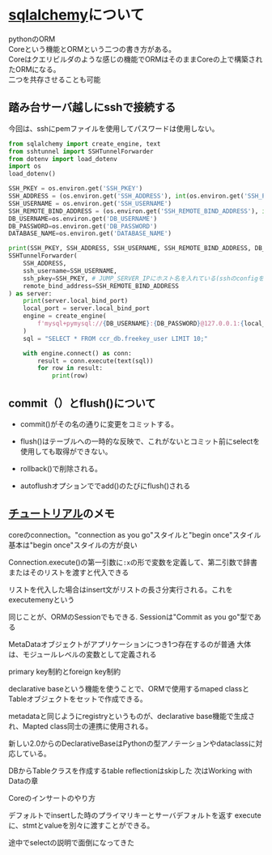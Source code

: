 # [sqlalchemy](https://www.sqlalchemy.org/)について

pythonのORM  
Coreという機能とORMという二つの書き方がある。  
Coreはクエリビルダのような感じの機能でORMはそのままCoreの上で構築されたORMになる。  
二つを共存させることも可能  

## 踏み台サーバ越しにsshで接続する

今回は、sshにpemファイルを使用してパスワードは使用しない。

```python
from sqlalchemy import create_engine, text
from sshtunnel import SSHTunnelForwarder
from dotenv import load_dotenv
import os
load_dotenv()

SSH_PKEY = os.environ.get('SSH_PKEY')
SSH_ADDRESS = (os.environ.get('SSH_ADDRESS'), int(os.environ.get('SSH_PORT') or "22"))
SSH_USERNAME = os.environ.get('SSH_USERNAME')
SSH_REMOTE_BIND_ADDRESS = (os.environ.get('SSH_REMOTE_BIND_ADDRESS'), int(os.environ.get('SSH_REMOTE_BIND_PORT') or "3306"))
DB_USERNAME=os.environ.get('DB_USERNAME')
DB_PASSWORD=os.environ.get('DB_PASSWORD')
DATABASE_NAME=os.environ.get('DATABASE_NAME')

print(SSH_PKEY, SSH_ADDRESS, SSH_USERNAME, SSH_REMOTE_BIND_ADDRESS, DB_USERNAME, DB_PASSWORD, DATABASE_NAME)
SSHTunnelForwarder(
    SSH_ADDRESS,
    ssh_username=SSH_USERNAME,
    ssh_pkey=SSH_PKEY, # JUMP_SERVER_IPにホスト名を入れている(sshのconfigを設定している)場合はなくてもよい
    remote_bind_address=SSH_REMOTE_BIND_ADDRESS
) as server:
    print(server.local_bind_port)
    local_port = server.local_bind_port
    engine = create_engine(
        f'mysql+pymysql://{DB_USERNAME}:{DB_PASSWORD}@127.0.0.1:{local_port}/{DATABASE_NAME}'
    )
    sql = "SELECT * FROM ccr_db.freekey_user LIMIT 10;"

    with engine.connect() as conn:
        result = conn.execute(text(sql))
        for row in result:
            print(row)
```

## commit（）とflush()について

- commit()がその名の通りに変更をコミットする。

- flush()はテーブルへの一時的な反映で、これがないとコミット前にselectを使用しても取得ができない。
- rollback()で削除される。

- autoflushオプションででadd()のたびにflush()される

## [チュートリアル](https://docs.sqlalchemy.org/en/20/tutorial/index.html)のメモ

coreのconnection。"connection as you go"スタイルと"begin once"スタイル  
基本は"begin once"スタイルの方が良い  

Connection.execute()の第一引数に`:x`の形で変数を定義して、第二引数で辞書またはそのリストを渡すと代入できる

リストを代入した場合はinsert文がリストの長さ分実行される。これをexecutemenyという

同じことが、ORMのSessionでもできる.
Sessionは"Commit as you go"型である

MetaDataオブジェクトがアプリケーションにつき1つ存在するのが普通
大体は、モジュールレベルの変数として定義される

primary key制約とforeign key制約

declarative baseという機能を使うことで、ORMで使用するmaped classとTableオブジェクトをセットで作成できる。

metadataと同じようにregistryというものが、declarative base機能で生成され、Mapted class同士の連携に使用される。

新しい2.0からのDeclarativeBaseはPythonの型アノテーションやdataclassに対応している。

DBからTableクラスを作成するtable reflectionはskipした
次はWorking with Dataの章

Coreのインサートのやり方

デフォルトでinsertした時のプライマリキーとサーバデフォルトを返す
executeに、stmtとvalueを別々に渡すことができる。

途中でselectの説明で面倒になってきた